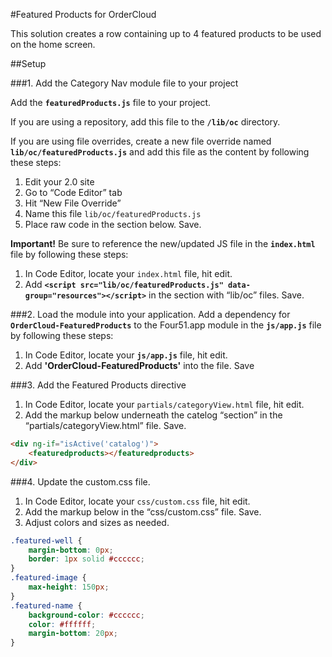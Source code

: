 #Featured Products for OrderCloud 

This solution creates a row containing up to 4 featured products to be used on the home screen.

##Setup

###1. Add the Category Nav module file to your project

Add the **`featuredProducts.js`** file to your project.

If you are using a repository, add this file to the **`/lib/oc`** directory.

If you are using file overrides, create a new file override named **`lib/oc/featuredProducts.js`** and add this file as the content by following these steps:

 1. Edit your 2.0 site
 2. Go to “Code Editor” tab
 3. Hit “New File Override”
 4. Name this file `lib/oc/featuredProducts.js`
 5. Place raw code in the section below. Save.

**Important!** Be sure to reference the new/updated JS file in the **`index.html`** file by following these steps:

 1. In Code Editor, locate your `index.html` file, hit edit.
 2. Add **`<script src="lib/oc/featuredProducts.js" data-group="resources"></script>`** in the section with “lib/oc” files. Save.

###2. Load the module into your application.
Add a dependency for  **`OrderCloud-FeaturedProducts`** to the Four51.app module in the **`js/app.js`** file by following these steps: 

 1. In Code Editor, locate your **`js/app.js`** file, hit edit.
 2. Add **'OrderCloud-FeaturedProducts'** into the file. Save

###3. Add the Featured Products directive

 1. In Code Editor, locate your `partials/categoryView.html` file, hit edit.
 2. Add the markup below underneath the catelog “section” in the “partials/categoryView.html” file. Save.

```html
<div ng-if="isActive('catalog')">
    <featuredproducts></featuredproducts>
</div>
```

###4. Update the custom.css file.

 1. In Code Editor, locate your `css/custom.css` file, hit edit.
 2. Add the markup below in the “css/custom.css” file. Save.
 3. Adjust colors and sizes as needed.

```css
.featured-well {
    margin-bottom: 0px;
    border: 1px solid #cccccc;
}
.featured-image {
	max-height: 150px;
}
.featured-name {
    background-color: #cccccc;
    color: #ffffff;
    margin-bottom: 20px;
}
```
